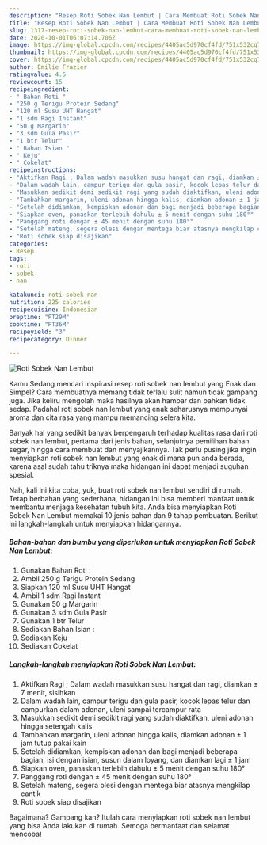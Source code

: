 ```yaml
---
description: "Resep Roti Sobek Nan Lembut | Cara Membuat Roti Sobek Nan Lembut Yang Bikin Ngiler"
title: "Resep Roti Sobek Nan Lembut | Cara Membuat Roti Sobek Nan Lembut Yang Bikin Ngiler"
slug: 1317-resep-roti-sobek-nan-lembut-cara-membuat-roti-sobek-nan-lembut-yang-bikin-ngiler
date: 2020-10-01T06:07:14.706Z
image: https://img-global.cpcdn.com/recipes/4405ac5d970cf4fd/751x532cq70/roti-sobek-nan-lembut-foto-resep-utama.jpg
thumbnail: https://img-global.cpcdn.com/recipes/4405ac5d970cf4fd/751x532cq70/roti-sobek-nan-lembut-foto-resep-utama.jpg
cover: https://img-global.cpcdn.com/recipes/4405ac5d970cf4fd/751x532cq70/roti-sobek-nan-lembut-foto-resep-utama.jpg
author: Emilie Frazier
ratingvalue: 4.5
reviewcount: 15
recipeingredient:
- " Bahan Roti "
- "250 g Terigu Protein Sedang"
- "120 ml Susu UHT Hangat"
- "1 sdm Ragi Instant"
- "50 g Margarin"
- "3 sdm Gula Pasir"
- "1 btr Telur"
- " Bahan Isian "
- " Keju"
- " Cokelat"
recipeinstructions:
- "Aktifkan Ragi ; Dalam wadah masukkan susu hangat dan ragi, diamkan ± 7 menit, sisihkan"
- "Dalam wadah lain, campur terigu dan gula pasir, kocok lepas telur dan campurkan dalam adonan, uleni sampai tercampur rata"
- "Masukkan sedikit demi sedikit ragi yang sudah diaktifkan, uleni adonan hingga setengah kalis"
- "Tambahkan margarin, uleni adonan hingga kalis, diamkan adonan ± 1 jam tutup pakai kain"
- "Setelah didiamkan, kempiskan adonan dan bagi menjadi beberapa bagian, isi dengan isian, susun dalam loyang, dan diamkan lagi ± 1 jam"
- "Siapkan oven, panaskan terlebih dahulu ± 5 menit dengan suhu 180°"
- "Panggang roti dengan ± 45 menit dengan suhu 180°"
- "Setelah mateng, segera olesi dengan mentega biar atasnya mengkilap cantik"
- "Roti sobek siap disajikan"
categories:
- Resep
tags:
- roti
- sobek
- nan

katakunci: roti sobek nan 
nutrition: 225 calories
recipecuisine: Indonesian
preptime: "PT29M"
cooktime: "PT36M"
recipeyield: "3"
recipecategory: Dinner

---
```



![Roti Sobek Nan Lembut](https://img-global.cpcdn.com/recipes/4405ac5d970cf4fd/751x532cq70/roti-sobek-nan-lembut-foto-resep-utama.jpg)

Kamu Sedang mencari inspirasi resep roti sobek nan lembut yang Enak dan Simpel? Cara membuatnya memang tidak terlalu sulit namun tidak gampang juga. Jika keliru mengolah maka hasilnya akan hambar dan bahkan tidak sedap. Padahal roti sobek nan lembut yang enak seharusnya mempunyai aroma dan cita rasa yang mampu memancing selera kita.

Banyak hal yang sedikit banyak berpengaruh terhadap kualitas rasa dari roti sobek nan lembut, pertama dari jenis bahan, selanjutnya pemilihan bahan segar, hingga cara membuat dan menyajikannya. Tak perlu pusing jika ingin menyiapkan roti sobek nan lembut yang enak di mana pun anda berada, karena asal sudah tahu triknya maka hidangan ini dapat menjadi suguhan spesial.




Nah, kali ini kita coba, yuk, buat roti sobek nan lembut sendiri di rumah. Tetap berbahan yang sederhana, hidangan ini bisa memberi manfaat untuk membantu menjaga kesehatan tubuh kita. Anda bisa menyiapkan Roti Sobek Nan Lembut memakai 10 jenis bahan dan 9 tahap pembuatan. Berikut ini langkah-langkah untuk menyiapkan hidangannya.

<!--inarticleads1-->

##### Bahan-bahan dan bumbu yang diperlukan untuk menyiapkan Roti Sobek Nan Lembut:

1. Gunakan  Bahan Roti :
1. Ambil 250 g Terigu Protein Sedang
1. Siapkan 120 ml Susu UHT Hangat
1. Ambil 1 sdm Ragi Instant
1. Gunakan 50 g Margarin
1. Gunakan 3 sdm Gula Pasir
1. Gunakan 1 btr Telur
1. Sediakan  Bahan Isian :
1. Sediakan  Keju
1. Sediakan  Cokelat




<!--inarticleads2-->

##### Langkah-langkah menyiapkan Roti Sobek Nan Lembut:

1. Aktifkan Ragi ; Dalam wadah masukkan susu hangat dan ragi, diamkan ± 7 menit, sisihkan
1. Dalam wadah lain, campur terigu dan gula pasir, kocok lepas telur dan campurkan dalam adonan, uleni sampai tercampur rata
1. Masukkan sedikit demi sedikit ragi yang sudah diaktifkan, uleni adonan hingga setengah kalis
1. Tambahkan margarin, uleni adonan hingga kalis, diamkan adonan ± 1 jam tutup pakai kain
1. Setelah didiamkan, kempiskan adonan dan bagi menjadi beberapa bagian, isi dengan isian, susun dalam loyang, dan diamkan lagi ± 1 jam
1. Siapkan oven, panaskan terlebih dahulu ± 5 menit dengan suhu 180°
1. Panggang roti dengan ± 45 menit dengan suhu 180°
1. Setelah mateng, segera olesi dengan mentega biar atasnya mengkilap cantik
1. Roti sobek siap disajikan




Bagaimana? Gampang kan? Itulah cara menyiapkan roti sobek nan lembut yang bisa Anda lakukan di rumah. Semoga bermanfaat dan selamat mencoba!
